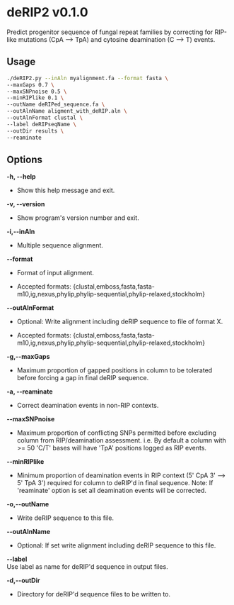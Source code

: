 # deRIP2 v0.1.0

Predict progenitor sequence of fungal repeat families by correcting for RIP-like mutations (CpA --> TpA) and cytosine deamination (C --> T) events.

## Usage

```bash
./deRIP2.py --inAln myalignment.fa --format fasta \
--maxGaps 0.7 \
--maxSNPnoise 0.5 \
--minRIPlike 0.1 \
--outName deRIPed_sequence.fa \
--outAlnName aligment_with_deRIP.aln \
--outAlnFormat clustal \
--label deRIPseqName \
--outDir results \
--reaminate
```

## Options  

**-h, --help**  

  - Show this help message and exit.  

**-v, --version**  

  - Show program's version number and exit.  

**-i,--inAln**  

  - Multiple sequence alignment.  

**--format**  

  - Format of input alignment.  

  - Accepted formats: {clustal,emboss,fasta,fasta-m10,ig,nexus,phylip,phylip-sequential,phylip-relaxed,stockholm}  
                      
**--outAlnFormat**  

  - Optional: Write alignment including deRIP sequence to file of format X.  

  - Accepted formats: {clustal,emboss,fasta,fasta-m10,ig,nexus,phylip,phylip-sequential,phylip-relaxed,stockholm}  

**-g,--maxGaps**  

  - Maximum proportion of gapped positions in column to be tolerated before forcing a gap in final deRIP sequence.  

**-a, --reaminate**  

  - Correct deamination events in non-RIP contexts.  

**--maxSNPnoise**  

  - Maximum proportion of conflicting SNPs permitted before excluding column from RIP/deamination assessment. 
  i.e. By default a column with >= 50 'C/T' bases will have 'TpA' positions logged as RIP events.  

**--minRIPlike**  
  
  - Minimum proportion of deamination events in RIP context (5' CpA 3' --> 5' TpA 3') required for column to deRIP'd in final sequence. Note: If 'reaminate' option is set all deamination events will be corrected.  

**-o,--outName**  
  
  - Write deRIP sequence to this file.  

**--outAlnName**  

  - Optional: If set write alignment including deRIP sequence to this file.  

**--label**  
Use label as name for deRIP'd sequence in output files.  

**-d,--outDir**  

  - Directory for deRIP'd sequence files to be written to.  


